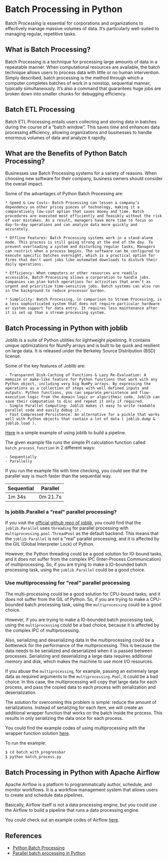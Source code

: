 # Batch Processing in Python

Batch Processing is essential for corporations and organizations to effectively manage massive volumes of data.
It’s particularly well-suited to managing regular, repetitive tasks.

## What is Batch Processing?

Batch Processing is a technique for processing large amounts of data in a repeatable manner.
When computational resources are available, the batch technique allows users to process data with little or no human intervention.
Simply described, batch processing is the method through which a computer completes batches of work in a nonstop, sequential manner, typically simultaneously.
It’s also a command that guarantees huge jobs are broken down into smaller chunks for debugging efficiency.

## Batch ETL Processing

Batch ETL Processing entails users collecting and storing data in batches during the course of a “batch window”.
This saves time and enhances data processing efficiency, allowing organizations and businesses to handle enormous volumes of data and analyze it rapidly.

## What are the Benefits of Python Batch Processing?

Businesses use Batch Processing systems for a variety of reasons.
When choosing new software for their company, business owners should consider the overall impact.

Some of the advantages of Python Batch Processing are:

    * Speed & Low Costs: Batch Processing can lessen a company’s dependency on other pricey pieces of technology, making it a comparatively low-cost option that saves money and time. Batch procedures are executed most efficiently and feasibly without the risk of user mistakes. As a result, managers have more time to focus on day-to-day operations and can analyze data more quickly and accurately.

    * Offline Features: Batch Processing systems work in a stand-alone mode. This process is still going strong at the end of the day. To prevent overloading a system and disturbing regular tasks, Managers can restrict when a process begins. The software can be configured to execute specific batches overnight, which is a practical option for firms that don’t want jobs like automated downloads to disturb their daily operations.

    * Efficiency: When computers or other resources are readily accessible, Batch Processing allows a corporation to handle jobs. Companies can plan batch operations for activities that aren’t as urgent and prioritize time-sensitive jobs. Batch systems can also run in the background to reduce processor burden.

    * Simplicity: Batch Processing, in comparison to Stream Processing, is a less sophisticated system that does not require particular hardware or system support for data entry. It requires less maintenance after it is set up than a stream processing system.

## Batch Processing in Python with joblib

Joblib is a suite of Python utilities for lightweight pipelining.
It contains unique optimizations for NumPy arrays and is built to be quick and resilient on large data.
It is released under the Berkeley Source Distribution (BSD) license.

Some of the key features of Joblib are:

    - Transparent Disk-Caching of Functions & Lazy Re-Evaluation: A memoize or make-like feature for Python functions that work with any Python object, including very big NumPy arrays. By expressing the operations as a collection of steps with well-defined inputs and outputs: Python functions, you can separate persistence and flow-execution logic from the domain logic or algorithmic code. Joblib can save their computation to disc and repeat it only if required.
    - Simple Parallel Computing: Joblib makes it easy to write readable parallel code and easily debug it.
    - Fast Compressed Persistence: An alternative for a pickle that works well with Python objects that contain a lot of data ( joblib.dump & joblib.load ).

[Here](./simple-joblib-pipeline.py) is a simple example of using joblib to build a pipeline.

The given example file runs the simple PI calculation function called `batch_process_function` in 2 different ways:

    - Sequentially
    - Parallelly

If you run the example file with time checking, you could see that the parallel way is much faster than the sequential way.

| Sequential | Parallel |
|------------|----------|
| 1m 34s | 0m 21.7s |

### Is joblib.Parallel a "real" parallel processing?

If you visit the [official github repo of joblib](https://github.com/joblib/joblib), you could find that the `joblib.Parallel` uses `threading` for parallel processing with `multiprocessing.pool.ThreadPool` as the default backend.
This means that the `joblib.Parallel` is not a "real" parallel processing, and it is affected by the GIL (Global Interpreter Lock) of Python.

However, the Python threading could be a good solution for IO-bound tasks, and it does not suffer from the complex IPC (Inter-Process Communication) of multiprocessing.
So, if you are trying to make a IO-bounded batch processing task, using the `joblib.Parallel` could be a good choice.

### Use multiprocessing for "real" parallel processing

The multi-processing could be a good solution for CPU-bound tasks, and it does not suffer from the GIL of Python.
So, if you are trying to make a CPU-bounded batch processing task, using the `multiprocessing` could be a good choice.

However, if you are trying to make a IO-bounded batch processing task, using the `multiprocessing` could be a bad choice, because it is affected by the complex IPC of multiprocessing.

Also, serializing and deserializing data in the multiprocessing could be a bottleneck for the performance of the multiprocessing.
This is because the data needs to be serialized and deserialized when it is passed between processes.
Serializing and deserializing a large data requires additional memory and disk, which makes the machine to use more I/O resources.

If you abuse the `multiprocessing`, for example, passing an extremely large data as required arguments to the `multiprocessing.Pool`, it could be a bad choice.
In this case, the multiprocessing will copy that large data for each process, and pass the copied data to each process with serialization and deserialization.

The solution for overcoming this problem is simple: reduce the amount of serializations. Instead of serializing for each item, we will create an additional wrapper function that works on the batch inside the process. This results in only serializing the data once for each process.

You could find the example codes of using multiprocessing with the wrapper function solution [here](./batch_with_progressbar/).

To run the example:

```bash
$ cd batch_with_progressbar
$ python batch_process.py
```

## Batch Processing in Python with Apache Airflow

Apache Airflow is a platform to programmatically author, schedule, and monitor workflows.
It is a workflow management system that allows users to create and schedule data pipelines.

Basically, Airflow itself is not a data processing engine, but you could use the Airflow to build a pipeline that runs a data processing engine.

You could check out an example codes of Airflow [here](./airflow/).

## References

- [Python Batch Processing](https://hevodata.com/learn/python-batch-processing/)
- [Parallel batch processing in Python](https://towardsdatascience.com/parallel-batch-processing-in-python-8dcce607d226)
